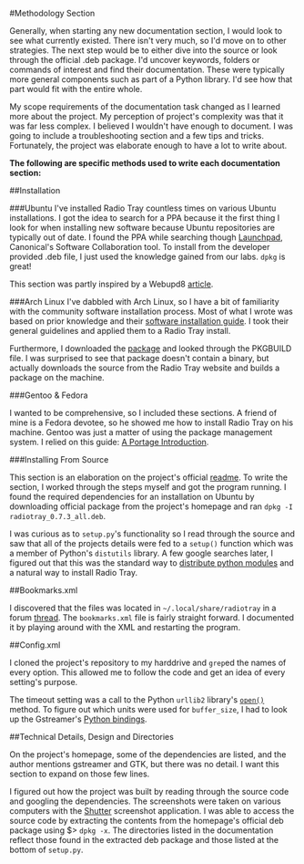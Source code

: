 

#Methodology Section

Generally, when starting any new documentation section, I would look to see what currently existed. There isn't very much, so I'd move on to other strategies. The next step would be to either dive into the source or look through the official .deb package. I'd uncover keywords, folders or commands of interest and find their documentation. These were typically more general components such as part of a Python library. I'd see how that part would fit with the entire whole.

My scope requirements of the documentation task changed as I learned more about the project. My perception of project's complexity was that it was far less complex. I believed I wouldn't have enough to document. I was going to include a troubleshooting section and a few tips and tricks. Fortunately, the project was elaborate enough to have a lot to write about.

**The following are specific methods used to write each documentation section:**

##Installation

###Ubuntu
I've installed Radio Tray countless times on various Ubuntu installations. I got the idea to search for a PPA because it the first thing I look for when installing new software because Ubuntu repositories are typically out of date.  I found the PPA while searching though [Launchpad](http://launchpad.net), Canonical's Software Collaboration tool. To install from the developer provided .deb file, I just used the knowledge gained from our labs. `dpkg` is great!

This section was partly inspired by a Webupd8 [article](http://www.webupd8.org/2011/04/how-to-enable-ubuntu-appindicator-for.html).

###Arch Linux
I've dabbled with Arch Linux, so I have a bit of familiarity with the community software installation process. Most of what I wrote was based on prior knowledge and their [software installation guide](https://wiki.archlinux.org/index.php/AUR_User_Guidelines). I took their general guidelines and applied them to a Radio Tray install.

Furthermore, I downloaded the [package](https://aur.archlinux.org/packages/radiotray/) and looked through the PKGBUILD file. I was surprised to see that package doesn't contain a binary, but actually downloads the source from the Radio Tray website and builds a package on the machine.

###Gentoo & Fedora

I wanted to be comprehensive, so I included these sections. A friend of mine is a Fedora devotee, so he showed me how to install Radio Tray on his machine. Gentoo was just a matter of using the package management system. I relied on this guide: [A Portage Introduction](http://www.gentoo.org/doc/en/handbook/handbook-x86.xml?part=2&chap=1).

###Installing From Source

This section is an elaboration on the project's official [readme](https://bitbucket.org/carlmig/radio-tray/src). To write the section, I worked through the steps myself and got the program running. I found the required dependencies for an installation on Ubuntu by downloading official package from the project's homepage and ran `dpkg -I radiotray_0.7.3_all.deb`.

I was curious as to `setup.py`'s functionality so I read through the source and saw that all of the projects details were fed to a `setup()` function which was a member of Python's `distutils` library. A few google searches later, I figured out that this was the standard way to [distribute python modules](http://docs.python.org/2/distutils/setupscript.html) and a natural way to install Radio Tray.

##Bookmarks.xml

I discovered that the files was located in `~/.local/share/radiotray` in a forum [thread](https://www.ultimateeditionoz.com/forum/viewtopic.php?t=3051). The `bookmarks.xml` file is fairly straight forward. I documented it by playing around with the XML and restarting the program.

##Config.xml

I cloned the project's repository to my harddrive and `grep`ed the names of every option. This allowed me to follow the code and get an idea of every setting's purpose.

The timeout setting was a call to the Python `urllib2` library's [`open()`](http://docs.python.org/2/library/urllib2.html) method. To figure out which units were used for `buffer_size`, I had to look up the Gstreamer's [Python bindings](http://pygstdocs.berlios.de/pygst-reference/class-gstbuffer.html).

##Technical Details, Design and Directories

On the project's homepage, some of the dependencies are listed, and the author mentions gstreamer and GTK, but there was no detail. I want this section to expand on those few lines.

I figured out how the project was built by reading through the source code and googling the dependencies. The screenshots were taken on various computers with the [Shutter](http://shutter-project.org/) screenshot application. I was able to access the source code by extracting the contents from the homepage's official deb package using $> `dpkg -x`. The directories listed in the documentation reflect those found in the extracted deb package and those listed at the bottom of `setup.py`.
